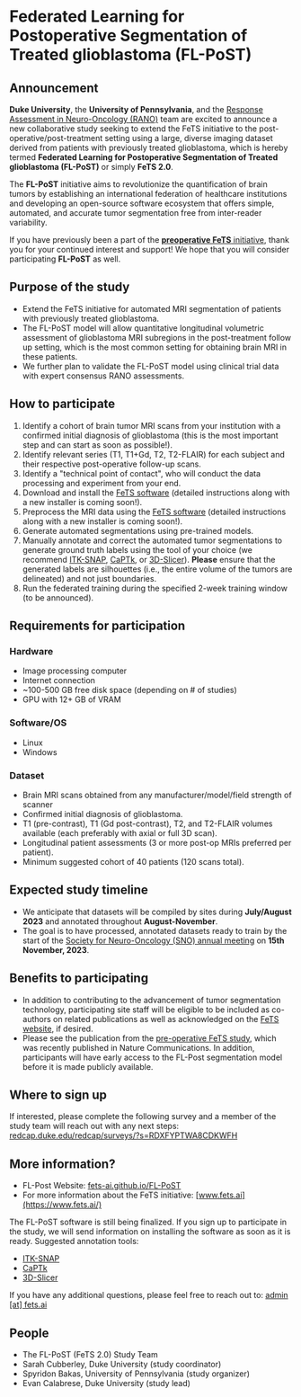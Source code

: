 # Federated Learning for Postoperative Segmentation of Treated glioblastoma (FL-PoST)

## Announcement

**Duke University**, the **University of Pennsylvania**, and the [Response Assessment in Neuro-Oncology (RANO)](https://doi.org/10.1093/nop/npv037) team are excited to announce a new collaborative study seeking to extend the FeTS initiative to the post-operative/post-treatment setting using a large, diverse imaging dataset derived from patients with previously treated glioblastoma, which is hereby termed **Federated Learning for Postoperative Segmentation of Treated glioblastoma (FL-PoST)** or simply **FeTS 2.0**. 

The **FL-PoST** initiative aims to revolutionize the quantification of brain tumors by establishing an international federation of healthcare institutions and developing an open-source software ecosystem that offers simple, automated, and accurate tumor segmentation free from inter-reader variability.

If you have previously been a part of the [**preoperative FeTS** initiative](https://www.nature.com/articles/s41467-022-33407-5), thank you for your continued interest and support! We hope that you will consider participating **FL-PoST** as well.

## Purpose of the study

- Extend the FeTS initiative for automated MRI segmentation of patients with previously treated glioblastoma. 
- The FL-PoST model will allow quantitative longitudinal volumetric assessment of glioblastoma MRI subregions in the post-treatment follow up setting, which is the most common setting for obtaining brain MRI in these patients. 
- We further plan to validate the FL-PoST model using clinical trial data with expert consensus RANO assessments.


## How to participate

1.	Identify a cohort of brain tumor MRI scans from your institution with a confirmed initial diagnosis of glioblastoma (this is the most important step and can start as soon as possible!).
2.	Identify relevant series (T1, T1+Gd, T2, T2-FLAIR) for each subject and their respective post-operative follow-up scans.
3.	Identify a "technical point of contact", who will conduct the data processing and experiment from your end.
4.	Download and install the [FeTS software](https://github.com/FeTS-AI/Front-End) (detailed instructions along with a new installer is coming soon!).
5.	Preprocess the MRI data using the [FeTS software](https://github.com/FeTS-AI/Front-End) (detailed instructions along with a new installer is coming soon!).
6.	Generate automated segmentations using pre-trained models.
7.	Manually annotate and correct the automated tumor segmentations to generate ground truth labels using the tool of your choice (we recommend [ITK-SNAP](http://www.itksnap.org/pmwiki/pmwiki.php), [CaPTk](https://www.med.upenn.edu/cbica/captk/), or [3D-Slicer](https://www.slicer.org/)). **Please** ensure that the generated labels are silhouettes (i.e., the entire volume of the tumors are delineated) and not just boundaries.
8.	Run the federated training during the specified 2-week training window (to be announced).


## Requirements for participation

### Hardware
- Image processing computer
- Internet connection
- ~100-500 GB free disk space (depending on # of studies)
- GPU with 12+ GB of VRAM

###	Software/OS
- Linux
- Windows


### Dataset
-	Brain MRI scans obtained from any manufacturer/model/field strength of scanner
-	Confirmed initial diagnosis of glioblastoma.
-	T1 (pre-contrast), T1 (Gd post-contrast), T2, and T2-FLAIR volumes available (each preferably with axial or full 3D scan).
-	Longitudinal patient assessments (3 or more post-op MRIs preferred per patient).
-	Minimum suggested cohort of 40 patients (120 scans total).


## Expected study timeline

- We anticipate that datasets will be compiled by sites during **July/August 2023** and annotated throughout **August-November**. 
- The goal is to have processed, annotated datasets ready to train by the start of the [Society for Neuro-Oncology (SNO) annual meeting](https://sno2023.eventscribe.net/) on **15th November, 2023**.


## Benefits to participating

- In addition to contributing to the advancement of tumor segmentation technology, participating site staff will be eligible to be included as co-authors on related publications as well as acknowledged on the [FeTS website](http://www.fets.ai/), if desired. 
- Please see the publication from the [pre-operative FeTS study](https://www.nature.com/articles/s41467-022-33407-5), which was recently published in Nature Communications. In addition, participants will have early access to the FL-Post segmentation model before it is made publicly available.

## Where to sign up

If interested, please complete the following survey and a member of the study team will reach out with any next steps: [redcap.duke.edu/redcap/surveys/?s=RDXFYPTWA8CDKWFH](https://redcap.duke.edu/redcap/surveys/?s=RDXFYPTWA8CDKWFH)

## More information?

- FL-Post Website: [fets-ai.github.io/FL-PoST](https://fets-ai.github.io/FL-PoST/)
- For more information about the FeTS initiative: [www.fets.ai](https://www.fets.ai/)

The FL-PoST software is still being finalized. If you sign up to participate in the study, we will send information on installing the software as soon as it is ready. Suggested annotation tools:
-	[ITK-SNAP](http://www.itksnap.org/pmwiki/pmwiki.php)
- [CaPTk](https://www.med.upenn.edu/cbica/captk/)
- [3D-Slicer](https://www.slicer.org/)

If you have any additional questions, please feel free to reach out to: [admin [at] fets.ai](mailto:admin@fets.ai)


## People
 
- The FL-PoST (FeTS 2.0) Study Team
- Sarah Cubberley, Duke University (study coordinator)
- Spyridon Bakas, University of Pennsylvania (study organizer)
- Evan Calabrese, Duke University (study lead)

